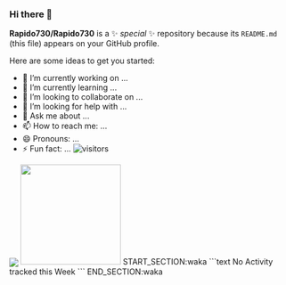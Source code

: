 ### Hi there 👋


**Rapido730/Rapido730** is a ✨ _special_ ✨ repository because its `README.md` (this file) appears on your GitHub profile.

Here are some ideas to get you started:

- 🔭 I’m currently working on ...
- 🌱 I’m currently learning ...
- 👯 I’m looking to collaborate on ...
- 🤔 I’m looking for help with ...
- 💬 Ask me about ...
- 📫 How to reach me: ...
- 😄 Pronouns: ...
- ⚡ Fun fact: ...
![visitors](https://visitor-badge.glitch.me/badge?page_id=page.id)
<img align="center" src="https://github-readme-stats.vercel.app/api/top-langs/?username=Rapido730&theme=<THEME_NAME>" />

<img height="180em" src="https://github-readme-stats.vercel.app/api?username=Rapido730&show_icons=true&hide_border=true&&count_private=true&include_all_commits=true" />
START_SECTION:waka
```text
No Activity tracked this Week
```
END_SECTION:waka
